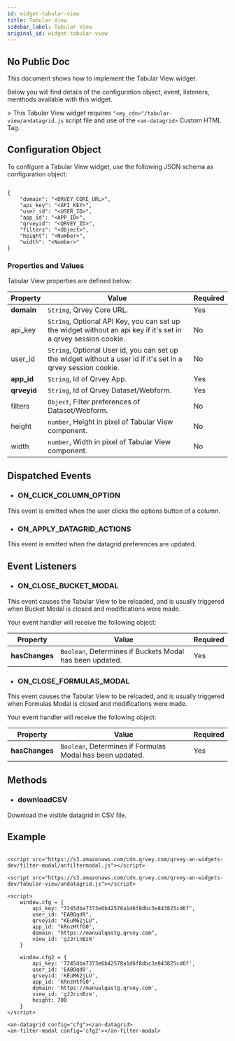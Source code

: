 ```yaml
---
id: widget-tabular-view
title: Tabular View
sidebar_label: Tabular View
original_id: widget-tabular-view
---
```

## No Public Doc

<div style={{textAlign: "justify"}}>

This document shows how to implement the Tabular View widget.

Below you will find details of the configuration object, event, listeners, menthods available with this widget.

&gt; This Tabular View widget requires `"<my_cdn>"/tabular-view/andatagrid.js` script file and use of the `<an-datagrid>` Custom HTML Tag.

## Configuration Object

To configure a Tabular View widget, use the following JSON schema as configuration object:

```

{
    "domain": "<QRVEY_CORE_URL>",
    "api_key": "<API_KEY>",
    "user_id": "<USER_ID>",
    "app_id": "<APP_ID>",
    "qrveyid": "<QRVEY_ID>",
    "filters": "<Object>",
    "height": "<Number>",
    "width": "<Number>"
}

```

### Properties and Values

Tabular View properties are defined below:

| **Property** | **Value**                                                                                                              | **Required** |
| ------------ | ---------------------------------------------------------------------------------------------------------------------- | ------------ |
| **domain**   | `String`, Qrvey Core URL.                                                                                       | Yes          |
| api_key      | `String`, Optional API Key, you can set up the widget without an api key if it's set in a qrvey session cookie. | No           |
| user_id      | `String`, Optional User id, you can set up the widget without a user id if it's set in a qrvey session cookie.  | No           |
| **app_id**   | `String`, Id of Qrvey App.                                                                                      | Yes          |
| **qrveyid**  | `String`, Id of Qrvey Dataset/Webform.                                                                          | Yes          |
| filters      | `Object`, Filter preferences of Dataset/Webform.                                                                | No           |
| height       | `number`, Height in pixel of Tabular View component.                                                            | No           |
| width        | `number`, Width in pixel of Tabular View component.                                                             | No           |

## Dispatched Events

-   ### ON_CLICK_COLUMN_OPTION

This event is emitted when the user clicks the options button of a column.

-   ### ON_APPLY_DATAGRID_ACTIONS

This event is emitted when the datagrid preferences are updated.

## Event Listeners

-   ### ON_CLOSE_BUCKET_MODAL

This event causes the Tabular View to be reloaded, and is usually triggered  when Bucket Modal is closed and modifications were made.

Your event handler will receive the following object:

| **Property**   | **Value**                                                       | **Required** |
| -------------- | --------------------------------------------------------------- | ------------ |
| **hasChanges** | `Boolean`, Determines if Buckets Modal has been updated. | Yes          |

-   ### ON_CLOSE_FORMULAS_MODAL

This event causes the Tabular View to be reloaded, and is usually triggered  when Formulas Modal is closed and modifications were made.

Your event handler will receive the following object:

| **Property**   | **Value**                                                        | **Required** |
| -------------- | ---------------------------------------------------------------- | ------------ |
| **hasChanges** | `Boolean`, Determines if Formulas Modal has been updated. | Yes          |

## Methods

-   ### downloadCSV

Download the visible datagrid in CSV file.

## Example

```

<script src="https://s3.amazonaws.com/cdn.qrvey.com/qrvey-an-widgets-dev/filter-modal/anfiltermodal.js"></script>

<script src="https://s3.amazonaws.com/cdn.qrvey.com/qrvey-an-widgets-dev/tabular-view/andatagrid.js"></script>

<script>
    window.cfg = {
        api_key: "7245dba7373e6b42578a1d6f8dbc3e843825cd6f",
        user_id: "EABOqd9",
        qrveyid: "KEuM62jLU",
        app_id: "kRnzHtfG0",
        domain: "https://manualqastg.qrvey.com",
        view_id: 'gJJrinBzm'
    }

    window.cfg2 = {
        api_key: '7245dba7373e6b42578a1d6f8dbc3e843825cd6f',
        user_id: 'EABOqd9',
        qrveyid: 'KEuM62jLU',
        app_id: 'kRnzHtfG0',
        domain: 'https://manualqastg.qrvey.com',
        view_id: 'gJJrinBzm',
        height: 700
    }
</script>

<an-datagrid config="cfg"></an-datagrid>
<an-filter-modal config='cfg2'></an-filter-modal>

```

</div>
